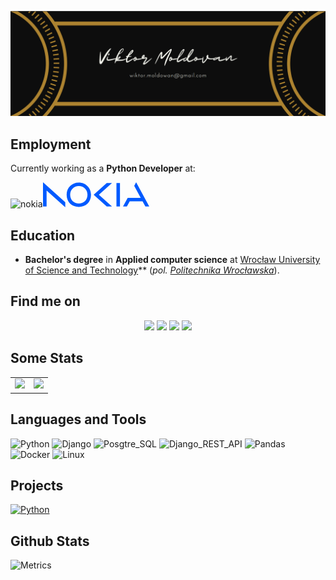 <a href="https://macwuo.io" target="_blank"><img src="icons/header.png" target="_blank"></a>

## Employment
Currently working as a **Python Developer** at:

![nokia](https://github.com/vi-mcw196/vi-mcw196/assets/33034120/9dd974ab-2dfd-4109-ba4f-fb9f26332977)<svg width="170" height="40" viewBox="0 0 170 40" fill="none" xmlns="http://www.w3.org/2000/svg">
<path d="M117.514 1.21646L117.514 38.7835H123.148L123.148 1.21646H117.514ZM57.3221 0.57473C46.3463 0.574681 37.8303 8.56332 37.8303 20C37.8303 31.9517 46.3463 39.4255 57.3221 39.4253C68.2979 39.4251 76.8314 31.9517 76.8139 20C76.798 9.16418 68.2979 0.574779 57.3221 0.57473ZM71.1901 20C71.1901 28.4666 64.9812 34.0774 57.3221 34.0774C49.663 34.0774 43.4541 28.4666 43.4541 20C43.4541 11.687 49.663 5.92265 57.3221 5.92265C64.9812 5.92265 71.1901 11.687 71.1901 20ZM0 3.39001e-06V38.7835H5.74992L5.74992 13.1531L35.6298 40V31.9591L0 3.39001e-06ZM81.0513 20L101.961 38.7836H110.345L89.4038 20L110.345 1.21644H101.961L81.0513 20ZM170 38.7835H163.802L159.27 30.4644H138.742L134.209 38.7835H128.011L135.517 24.9176H156.322L145.948 5.64789L149.006 0L149.006 3.76291e-05L149.006 0L170 38.7835Z" fill="#005AFF"/>
</svg>



## Education
- **Bachelor's degree** in **Applied computer science** at [Wrocław University of Science and Technology](https://pwr.edu.pl/en/)** (_pol. [Politechnika Wrocławska](https://pwr.edu.pl/)_).

## Find me on 
<div>
    <p align="center">
        <a href = "mailto:wiktor.moldowan@gmail.com"><img src="https://img.shields.io/badge/-Gmail-C10000?style=for-the-badge&logo=gmail&logoColor=white" target="_blank"></a>
        <a href="https://t.me/def196" target="_blank"><img src="https://img.shields.io/badge/-Telegram-3571A1?style=for-the-badge&logo=telegram&logoColor=blue" target="_blank"></a>
        <a href="https://discord.com/users/272313522296324106" target="_blank"><img src="https://img.shields.io/badge/Discord-7289DA?style=for-the-badge&logo=discord&logoColor=white" target="_blank"></a> 
        <a href="https://www.linkedin.com/in/viktor-moldovan/" target="_blank"><img src="https://img.shields.io/badge/-LinkedIn-%230077B5?style=for-the-badge&logo=linkedin&logoColor=white" target="_blank"></a>
    </p>
</div>

<!-- Stats -->
## Some Stats 
<table>
  <tr>
    <td valign="top">
      <img  src="https://github-readme-stats.vercel.app/api/top-langs/?username=vi-mcw196&langs_count=30&layout=compact&show_icons=true&icon_color=34abeb&theme=github_dark" height="200" />
    </td>
    <td valign="top">
        <img src="https://github-readme-stats.vercel.app/api?username=vi-mcw196&show_icons=true&theme=github_dark" height="200" />
    </td>
  </tr>
</table>



## Languages and Tools
![Python](https://img.shields.io/badge/python-333333?style=for-the-badge&logo=python&logoColor=F2C53D)
![Django](https://img.shields.io/badge/django-333333?style=for-the-badge&logo=django&logoColor=05781F)
![Posgtre_SQL](https://img.shields.io/badge/Posgtre_SQL-333333?style=for-the-badge&logo=PostgreSQL&logoColor=30628A)
![Django_REST_API](https://img.shields.io/badge/Django_REST_API-333333?style=for-the-badge&logo=django&logoColor=05781F)
![Pandas](https://img.shields.io/badge/Pandas-333333?style=for-the-badge&logo=pandas&logoColor=130754)
![Docker](https://img.shields.io/badge/Docker-333333?style=for-the-badge&logo=docker&logoColor=099CEC)
![Linux](https://img.shields.io/badge/Linux-333333?style=for-the-badge&logo=linux&logoColor=FDFDFB)

## Projects

[![Python](https://img.shields.io/badge/Genetic_Algorithm_Max3SetProblem-333333?style=for-the-badge)](https://github.com/vi-mcw196/juniorprogrammer)



## Github Stats

![Metrics](https://metrics.lecoq.io/vi-mcw196?template=classic&isocalendar=1&stars=1&achievements=1&repositories=1&gists=1&introduction=1&languages=1&repositories=100&repositories.batch=100&repositories.forks=false&repositories.affiliations=owner&isocalendar.duration=half-year&languages.limit=8&languages.threshold=0%25&languages.colors=github&languages.sections=most-used&languages.indepth=false&languages.analysis.timeout=15&languages.categories=markup%2C%20programming&languages.recent.categories=markup%2C%20programming&languages.recent.load=300&languages.recent.days=14&stars.limit=4&achievements.threshold=C&achievements.secrets=true&achievements.display=detailed&achievements.limit=0&introduction.title=true&config.timezone=Europe%2FWarszawa&config.display=large)


